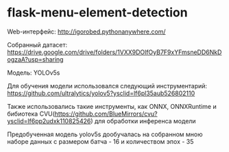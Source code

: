 # flask-menu-element-detection

Web-интерфейс: http://igorobed.pythonanywhere.com/

Собранный датасет: https://drive.google.com/drive/folders/1VXX9DOlfOyB7F9xYFmsneDD6NkDogzaA?usp=sharing

Модель: YOLOv5s

Для обучения модели использовался следующий инструментарий: https://github.com/ultralytics/yolov5?ysclid=lf6pl35aub526802110

Также использовались такие инструменты, как ONNX, ONNXRuntime и бибиотека CVU(https://github.com/BlueMirrors/cvu?ysclid=lf6pp2udxk110825426) для обработки инференса модели

Предобученная модель yolov5s дообучалась на собранном мною наборе данных с размером батча - 16 и количеством эпох - 35
